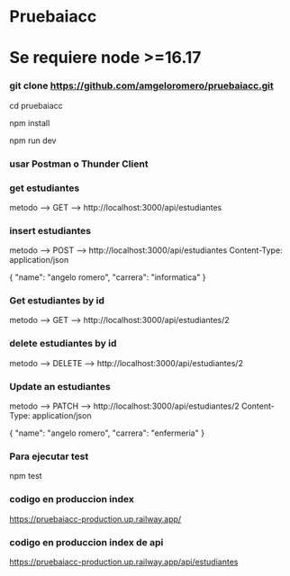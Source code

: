 # Pruebaiacc
# Se requiere node >=16.17

### git clone https://github.com/amgeloromero/pruebaiacc.git

cd pruebaiacc

npm install

npm run dev

### usar Postman o Thunder Client


### get estudiantes
metodo --> GET  --> http://localhost:3000/api/estudiantes

### insert estudiantes
metodo --> POST  -->  http://localhost:3000/api/estudiantes
Content-Type: application/json

{
  "name": "angelo romero",
  "carrera": "informatica"
}

### Get estudiantes by id
metodo --> GET  -->  http://localhost:3000/api/estudiantes/2

### delete estudiantes by id
metodo --> DELETE  -->   http://localhost:3000/api/estudiantes/2


### Update an estudiantes
metodo --> PATCH  -->  http://localhost:3000/api/estudiantes/2
Content-Type: application/json

{
  "name": "angelo romero",
  "carrera": "enfermeria"
}


### Para ejecutar test 
npm test


### codigo en produccion index
https://pruebaiacc-production.up.railway.app/

### codigo en produccion index de api
https://pruebaiacc-production.up.railway.app/api/estudiantes